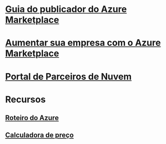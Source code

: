 # [Guia do publicador do Azure Marketplace](marketplace-publishers-guide.md)
# [Aumentar sua empresa com o Azure Marketplace](grow-your-business-azure-marketplace.md)
# [Portal de Parceiros de Nuvem](./cloud-partner-portal/cloud-partner-portal-what-is-the-cloud-partner-portal.md)
# Recursos
## [Roteiro do Azure](https://azure.microsoft.com/roadmap/)
## [Calculadora de preço](https://azure.microsoft.com/pricing/calculator/)
